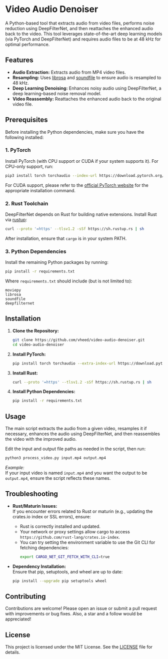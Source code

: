 # Video Audio Denoiser

A Python-based tool that extracts audio from video files, performs noise reduction using DeepFilterNet, and then reattaches the enhanced audio back to the video. This tool leverages state-of-the-art deep learning models (via PyTorch and DeepFilterNet) and requires audio files to be at 48 kHz for optimal performance.

## Features

- **Audio Extraction:** Extracts audio from MP4 video files.
- **Resampling:** Uses [librosa](https://librosa.org/) and [soundfile](https://pysoundfile.readthedocs.io/) to ensure audio is resampled to 48 kHz.
- **Deep Learning Denoising:** Enhances noisy audio using DeepFilterNet, a deep learning–based noise removal model.
- **Video Reassembly:** Reattaches the enhanced audio back to the original video file.

## Prerequisites

Before installing the Python dependencies, make sure you have the following installed:

### 1. PyTorch

Install PyTorch (with CPU support or CUDA if your system supports it). For CPU-only support, run:

```bash
pip3 install torch torchaudio --index-url https://download.pytorch.org/whl/cpu
```

For CUDA support, please refer to the [official PyTorch website](https://pytorch.org/get-started/locally/) for the appropriate installation command.

### 2. Rust Toolchain

DeepFilterNet depends on Rust for building native extensions. Install Rust via [rustup](https://rustup.rs):

```bash
curl --proto '=https' --tlsv1.2 -sSf https://sh.rustup.rs | sh
```

After installation, ensure that `cargo` is in your system PATH.

### 3. Python Dependencies

Install the remaining Python packages by running:

```bash
pip install -r requirements.txt
```

Where `requirements.txt` should include (but is not limited to):

```
moviepy
librosa
soundfile
deepfilternet
```

## Installation

1. **Clone the Repository:**

   ```bash
   git clone https://github.com/vheed/video-audio-denoiser.git
   cd video-audio-denoiser
   ```

2. **Install PyTorch:**

   ```bash
   pip install torch torchaudio --extra-index-url https://download.pytorch.org/whl/cpu
   ```

3. **Install Rust:**

   ```bash
   curl --proto '=https' --tlsv1.2 -sSf https://sh.rustup.rs | sh
   ```

4. **Install Python Dependencies:**

   ```bash
   pip install -r requirements.txt
   ```

## Usage

The main script extracts the audio from a given video, resamples it if necessary, enhances the audio using DeepFilterNet, and then reassembles the video with the improved audio.

Edit the input and output file paths as needed in the script, then run:

```bash
python3 process_video.py input.mp4 output.mp4
```

*Example:*  
If your input video is named `input.mp4` and you want the output to be `output.mp4`, ensure the script reflects these names.

## Troubleshooting

- **Rust/Maturin Issues:**  
  If you encounter errors related to Rust or maturin (e.g., updating the crates.io index or SSL errors), ensure:
  - Rust is correctly installed and updated.
  - Your network or proxy settings allow cargo to access `https://github.com/rust-lang/crates.io-index`.
  - You can try setting the environment variable to use the Git CLI for fetching dependencies:
    ```bash
    export CARGO_NET_GIT_FETCH_WITH_CLI=true
    ```

- **Dependency Installation:**  
  Ensure that pip, setuptools, and wheel are up to date:
  ```bash
  pip install --upgrade pip setuptools wheel
  ```

## Contributing

Contributions are welcome! Please open an issue or submit a pull request with improvements or bug fixes. Also, a star and a follow would be appreciated!

## License

This project is licensed under the MIT License. See the [LICENSE](LICENSE) file for details.
